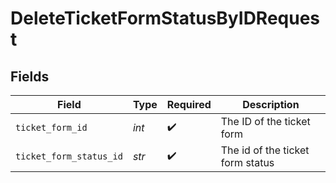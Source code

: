 # DeleteTicketFormStatusByIDRequest


## Fields

| Field                            | Type                             | Required                         | Description                      |
| -------------------------------- | -------------------------------- | -------------------------------- | -------------------------------- |
| `ticket_form_id`                 | *int*                            | :heavy_check_mark:               | The ID of the ticket form        |
| `ticket_form_status_id`          | *str*                            | :heavy_check_mark:               | The id of the ticket form status |